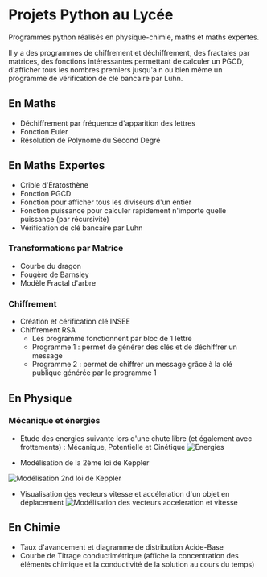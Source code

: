 # Projets Python au Lycée
Programmes python réalisés en physique-chimie, maths et maths expertes.

Il y a des programmes de chiffrement et déchiffrement, des fractales par matrices, des fonctions intéressantes permettant de calculer un PGCD, d'afficher tous les nombres premiers jusqu'a n ou bien même un programme de vérification de clé bancaire par Luhn.

## En Maths
- Déchiffrement par fréquence d'apparition des lettres
- Fonction Euler
- Résolution de Polynome du Second Degré

## En Maths Expertes
- Crible d'Ératosthène
- Fonction PGCD
- Fonction pour afficher tous les diviseurs d'un entier
- Fonction puissance pour calculer rapidement n'importe quelle puissance (par récursivité)
- Vérification de clé bancaire par Luhn
### Transformations par Matrice
- Courbe du dragon
- Fougère de Barnsley
- Modèle Fractal d'arbre
### Chiffrement
- Création et cérification clé INSEE
- Chiffrement RSA 
  - Les programme fonctionnent par bloc de 1 lettre
  - Programme 1 : permet de générer des clés et de déchiffrer un message
  - Programme 2 : permet de chiffrer un message grâce à la clé publique générée par le programme 1

## En Physique
### Mécanique et énergies
- Etude des energies suivante lors d'une chute libre (et également avec frottements) : Mécanique, Potentielle et Cinétique
![Energies](https://user-images.githubusercontent.com/64748597/113996539-2ffed400-984f-11eb-9b5b-4d8309e98085.png)

- Modélisation de la 2ème loi de Keppler

![Modélisation 2nd loi de Keppler](https://user-images.githubusercontent.com/64748597/113996816-705e5200-984f-11eb-85bb-ec4a94a7d5ec.png)

- Visualisation des vecteurs vitesse et accéleration d'un objet en déplacement
![Modélisation des vecteurs acceleration et vitesse](https://user-images.githubusercontent.com/64748597/113997120-be735580-984f-11eb-9abe-bb4ea096c35d.png)

## En Chimie
- Taux d'avancement et diagramme de distribution Acide-Base
- Courbe de Titrage conductimétrique (affiche la concentration des éléments chimique et la conductivité de la solution au cours du temps)
